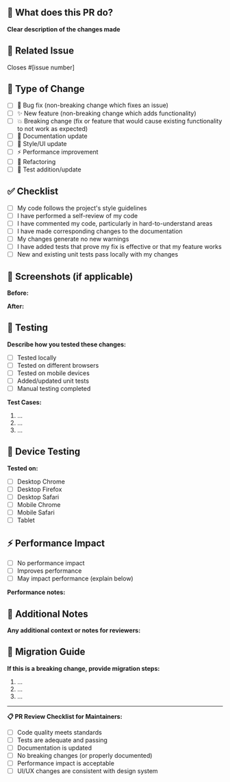 ## 🎯 What does this PR do?

**Clear description of the changes made**

## 🔗 Related Issue

Closes #[issue number]

## 🎨 Type of Change

- [ ] 🐛 Bug fix (non-breaking change which fixes an issue)
- [ ] ✨ New feature (non-breaking change which adds functionality)
- [ ] 💥 Breaking change (fix or feature that would cause existing functionality to not work as expected)
- [ ] 📝 Documentation update
- [ ] 🎨 Style/UI update
- [ ] ⚡ Performance improvement
- [ ] 🔧 Refactoring
- [ ] 🧪 Test addition/update

## ✅ Checklist

- [ ] My code follows the project's style guidelines
- [ ] I have performed a self-review of my code
- [ ] I have commented my code, particularly in hard-to-understand areas
- [ ] I have made corresponding changes to the documentation
- [ ] My changes generate no new warnings
- [ ] I have added tests that prove my fix is effective or that my feature works
- [ ] New and existing unit tests pass locally with my changes

## 📸 Screenshots (if applicable)

**Before:**
<!-- Add before screenshots here -->

**After:** 
<!-- Add after screenshots here -->

## 🧪 Testing

**Describe how you tested these changes:**

- [ ] Tested locally
- [ ] Tested on different browsers
- [ ] Tested on mobile devices
- [ ] Added/updated unit tests
- [ ] Manual testing completed

**Test Cases:**
1. ...
2. ...
3. ...

## 📱 Device Testing

**Tested on:**
- [ ] Desktop Chrome
- [ ] Desktop Firefox  
- [ ] Desktop Safari
- [ ] Mobile Chrome
- [ ] Mobile Safari
- [ ] Tablet

## ⚡ Performance Impact

- [ ] No performance impact
- [ ] Improves performance
- [ ] May impact performance (explain below)

**Performance notes:**
<!-- Explain any performance implications -->

## 📝 Additional Notes

**Any additional context or notes for reviewers:**

## 🔄 Migration Guide

**If this is a breaking change, provide migration steps:**

1. ...
2. ...
3. ...

---

**📋 PR Review Checklist for Maintainers:**

- [ ] Code quality meets standards
- [ ] Tests are adequate and passing
- [ ] Documentation is updated
- [ ] No breaking changes (or properly documented)
- [ ] Performance impact is acceptable
- [ ] UI/UX changes are consistent with design system
